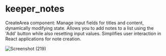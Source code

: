 # keeper_notes
CreateArea component: Manage input fields for titles and content, dynamically modifying state. Allows you to add notes to a list using the 'Add' button while also resetting input values. Simplifies user interaction in React applications for note creation.

![Screenshot (219)](https://github.com/hema-prema/keeper_notes/assets/88368160/1451b9f9-6e01-4c40-a1ea-4caf033e3dca)
